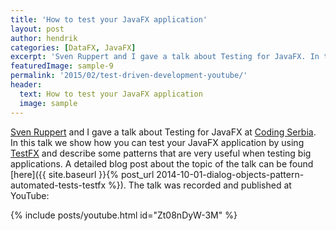 ```yaml
---
title: 'How to test your JavaFX application'
layout: post
author: hendrik
categories: [DataFX, JavaFX]
excerpt: 'Sven Ruppert and I gave a talk about Testing for JavaFX. In this talk we show how you can test your JavaFX application with TestFX.'
featuredImage: sample-9
permalink: '2015/02/test-driven-development-youtube/'
header:
  text: How to test your JavaFX application
  image: sample
---
```

[Sven Ruppert](https://twitter.com/SvenRuppert) and I gave a talk about Testing for JavaFX at [Coding Serbia](http://codingserbia.com). In this talk we show how you can test your JavaFX application by using [TestFX](https://github.com/TestFX/TestFX) and describe some patterns that are very useful when testing big applications. A detailed blog post about the topic of the talk can be found [here]({{ site.baseurl }}{% post_url 2014-10-01-dialog-objects-pattern-automated-tests-testfx %}). The talk was recorded and published at YouTube:

{% include posts/youtube.html id="Zt08nDyW-3M" %}
